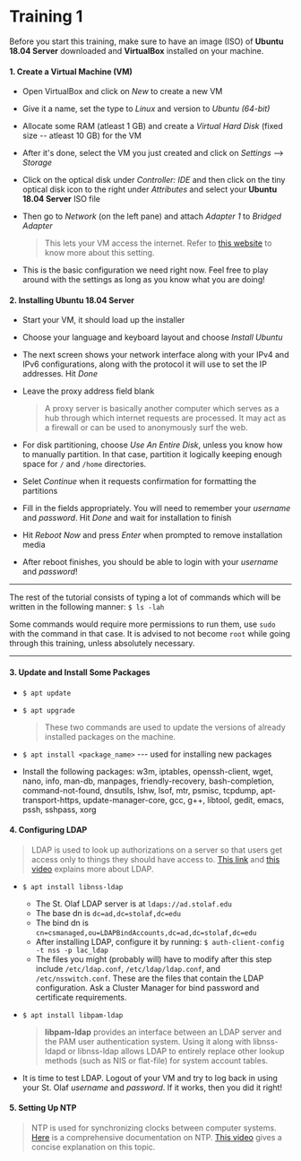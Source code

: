 # Training 1
Before you start this training, make sure to have an image (ISO) of **Ubuntu 18.04 Server** downloaded and **VirtualBox** installed on your machine.

#### 1. Create a Virtual Machine (VM)
* Open VirtualBox and click on *New* to create a new VM
* Give it a name, set the type to *Linux* and version to *Ubuntu (64-bit)*
* Allocate some RAM (atleast 1 GB) and create a *Virtual Hard Disk* (fixed size -- atleast 10 GB) for the VM
* After it's done, select the VM you just created and click on *Settings* --> *Storage*
* Click on the optical disk under *Controller: IDE* and then click on the tiny optical disk icon to the right under *Attributes* and select your **Ubuntu 18.04 Server** ISO file
* Then go to *Network* (on the left pane) and attach *Adapter 1* to *Bridged Adapter*
    >This lets your VM access the internet. Refer to [this website](https://www.virtualbox.org/manual/ch06.html) to know more about this setting.

* This is the basic configuration we need right now. Feel free to play around with the settings as long as you know what you are doing!

#### 2. Installing Ubuntu 18.04 Server
* Start your VM, it should load up the installer
* Choose your language and keyboard layout and choose *Install Ubuntu*
* The next screen shows your network interface along with your IPv4 and IPv6 configurations, along with the protocol it will use to set the IP addresses. Hit *Done*
* Leave the proxy address field blank
    > A proxy server is basically another computer which serves as a hub through which internet requests are processed. It may act as a firewall or can be used to anonymously surf the web.
    
* For disk partitioning, choose *Use An Entire Disk*, unless you know how to manually partition. In that case, partition it logically keeping enough space for `/` and `/home` directories.
* Selet *Continue* when it requests confirmation for formatting the partitions
* Fill in the fields appropriately. You will need to remember your *username* and *password*. Hit *Done* and wait for installation to finish
* Hit *Reboot Now* and press *Enter* when prompted to remove installation media
* After reboot finishes, you should be able to login with your *username* and *password*!


***
The rest of the tutorial consists of typing a lot of commands which will be written in the following manner: 
`$ ls -lah`

Some commands would require more permissions to run them, use `sudo` with the command in that case. It is advised to not become `root` while going through this training, unless absolutely necessary.
***

#### 3. Update and Install Some Packages
* `$ apt update`
* `$ apt upgrade`
    > These two commands are used to update the versions of already installed packages on the machine.

* `$ apt install <package_name>` --- used for installing new packages
* Install the following packages: w3m, iptables, openssh-client, wget, nano, info, man-db, manpages, friendly-recovery, bash-completion, command-not-found, dnsutils, lshw, lsof, mtr, psmisc, tcpdump, apt-transport-https, update-manager-core, gcc, g++, libtool, gedit, emacs, pssh, sshpass, xorg

#### 4. Configuring LDAP
> LDAP is used to look up authorizations on a server so that users get access only to things they should have access to. [This link](http://www.gracion.com/server/whatldap.html) and [this video](https://www.youtube.com/watch?v=F2nFtlS8uEo) explains more about LDAP.

* `$ apt install libnss-ldap`
    * The St. Olaf LDAP server is at `ldaps://ad.stolaf.edu` 
    * The base dn is `dc=ad,dc=stolaf,dc=edu`
    * The bind dn is `cn=csmanaged,ou=LDAPBindAccounts,dc=ad,dc=stolaf,dc=edu`
    * After installing LDAP, configure it by running: `$ auth-client-config -t nss -p lac_ldap`
    * The files you might (probably will) have to modify after this step include `/etc/ldap.conf`, `/etc/ldap/ldap.conf`, and `/etc/nsswitch.conf`. These are the files that contain the LDAP configuration. Ask a Cluster Manager for bind password and certificate requirements.
* `$ apt install libpam-ldap`
    > **libpam-ldap** provides an interface between an LDAP server and the PAM user authentication system. Using it along with libnss-ldapd or libnss-ldap allows LDAP to entirely replace other lookup methods (such as NIS or flat-file) for system account tables.

* It is time to test LDAP. Logout of your VM and try to log back in using your St. Olaf *username* and *password*. If it works, then you did it right!

#### 5. Setting Up NTP
> NTP is used for synchronizing clocks between computer systems. [Here](http://www.ntp.org/ntpfaq/NTP-s-def.htm) is a comprehensive documentation on NTP. [This video](https://www.youtube.com/watch?v=EkQPkQb2D3g) gives a concise explanation on this topic.